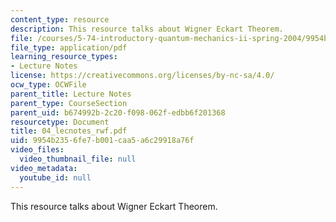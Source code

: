 ```yaml
---
content_type: resource
description: This resource talks about Wigner Eckart Theorem.
file: /courses/5-74-introductory-quantum-mechanics-ii-spring-2004/9954b2356fe7b001caa5a6c29918a76f_04_lecnotes_rwf.pdf
file_type: application/pdf
learning_resource_types:
- Lecture Notes
license: https://creativecommons.org/licenses/by-nc-sa/4.0/
ocw_type: OCWFile
parent_title: Lecture Notes
parent_type: CourseSection
parent_uid: b674992b-2c20-f098-062f-edbb6f201368
resourcetype: Document
title: 04_lecnotes_rwf.pdf
uid: 9954b235-6fe7-b001-caa5-a6c29918a76f
video_files:
  video_thumbnail_file: null
video_metadata:
  youtube_id: null
---
```

This resource talks about Wigner Eckart Theorem.